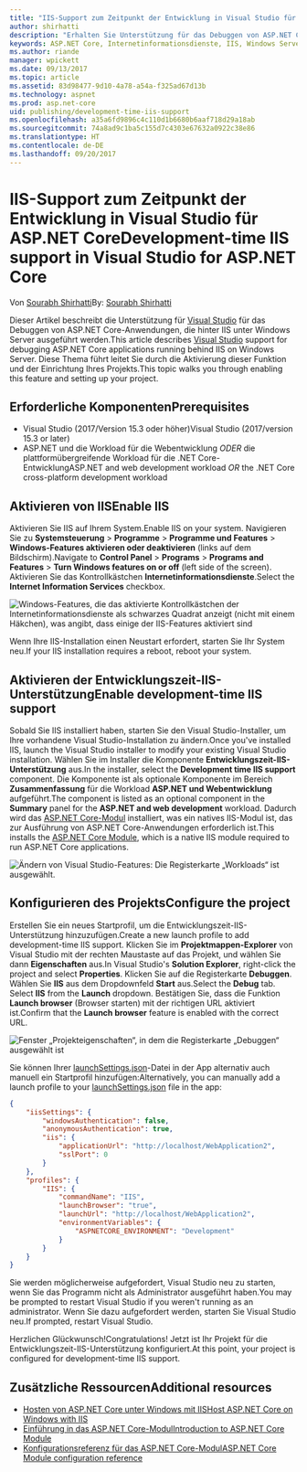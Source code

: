 ```yaml
---
title: "IIS-Support zum Zeitpunkt der Entwicklung in Visual Studio für ASP.NET Core"
author: shirhatti
description: "Erhalten Sie Unterstützung für das Debuggen von ASP.NET Core-Anwendungen, wenn sie hinter IIS unter Windows Server ausgeführt werden."
keywords: ASP.NET Core, Internetinformationsdienste, IIS, Windows Server, ASP.NET Core-Modul, Debuggen
ms.author: riande
manager: wpickett
ms.date: 09/13/2017
ms.topic: article
ms.assetid: 83d98477-9d10-4a78-a54a-f325ad67d13b
ms.technology: aspnet
ms.prod: asp.net-core
uid: publishing/development-time-iis-support
ms.openlocfilehash: a35a6fd9896c4c110d1b6680b6aaf718d29a18ab
ms.sourcegitcommit: 74a8ad9c1ba5c155d7c4303e67632a0922c38e86
ms.translationtype: HT
ms.contentlocale: de-DE
ms.lasthandoff: 09/20/2017
---
```

# <a name="development-time-iis-support-in-visual-studio-for-aspnet-core"></a><span data-ttu-id="841d9-104">IIS-Support zum Zeitpunkt der Entwicklung in Visual Studio für ASP.NET Core</span><span class="sxs-lookup"><span data-stu-id="841d9-104">Development-time IIS support in Visual Studio for ASP.NET Core</span></span>

<span data-ttu-id="841d9-105">Von [Sourabh Shirhatti](https://twitter.com/sshirhatti)</span><span class="sxs-lookup"><span data-stu-id="841d9-105">By: [Sourabh Shirhatti](https://twitter.com/sshirhatti)</span></span>

<span data-ttu-id="841d9-106">Dieser Artikel beschreibt die Unterstützung für [Visual Studio](https://www.visualstudio.com/vs/) für das Debuggen von ASP.NET Core-Anwendungen, die hinter IIS unter Windows Server ausgeführt werden.</span><span class="sxs-lookup"><span data-stu-id="841d9-106">This article describes [Visual Studio](https://www.visualstudio.com/vs/) support for debugging ASP.NET Core applications running behind IIS on Windows Server.</span></span> <span data-ttu-id="841d9-107">Diese Thema führt leitet Sie durch die Aktivierung dieser Funktion und der Einrichtung Ihres Projekts.</span><span class="sxs-lookup"><span data-stu-id="841d9-107">This topic walks you through enabling this feature and setting up your project.</span></span>

## <a name="prerequisites"></a><span data-ttu-id="841d9-108">Erforderliche Komponenten</span><span class="sxs-lookup"><span data-stu-id="841d9-108">Prerequisites</span></span>

* <span data-ttu-id="841d9-109">Visual Studio (2017/Version 15.3 oder höher)</span><span class="sxs-lookup"><span data-stu-id="841d9-109">Visual Studio (2017/version 15.3 or later)</span></span>
* <span data-ttu-id="841d9-110">ASP.NET und die Workload für die Webentwicklung *ODER* die plattformübergreifende Workload für die .NET Core-Entwicklung</span><span class="sxs-lookup"><span data-stu-id="841d9-110">ASP.NET and web development workload *OR* the .NET Core cross-platform development workload</span></span>

## <a name="enable-iis"></a><span data-ttu-id="841d9-111">Aktivieren von IIS</span><span class="sxs-lookup"><span data-stu-id="841d9-111">Enable IIS</span></span>

<span data-ttu-id="841d9-112">Aktivieren Sie IIS auf Ihrem System.</span><span class="sxs-lookup"><span data-stu-id="841d9-112">Enable IIS on your system.</span></span> <span data-ttu-id="841d9-113">Navigieren Sie zu **Systemsteuerung** > **Programme** > **Programme und Features** > **Windows-Features aktivieren oder deaktivieren** (links auf dem Bildschirm).</span><span class="sxs-lookup"><span data-stu-id="841d9-113">Navigate to **Control Panel** > **Programs** > **Programs and Features** > **Turn Windows features on or off** (left side of the screen).</span></span> <span data-ttu-id="841d9-114">Aktivieren Sie das Kontrollkästchen **Internetinformationsdienste**.</span><span class="sxs-lookup"><span data-stu-id="841d9-114">Select the **Internet Information Services** checkbox.</span></span>

![Windows-Features, die das aktivierte Kontrollkästchen der Internetinformationsdienste als schwarzes Quadrat anzeigt (nicht mit einem Häkchen), was angibt, dass einige der IIS-Features aktiviert sind](development-time-iis-support/_static/enable_iis.png)

<span data-ttu-id="841d9-116">Wenn Ihre IIS-Installation einen Neustart erfordert, starten Sie Ihr System neu.</span><span class="sxs-lookup"><span data-stu-id="841d9-116">If your IIS installation requires a reboot, reboot your system.</span></span>

## <a name="enable-development-time-iis-support"></a><span data-ttu-id="841d9-117">Aktivieren der Entwicklungszeit-IIS-Unterstützung</span><span class="sxs-lookup"><span data-stu-id="841d9-117">Enable development-time IIS support</span></span>

<span data-ttu-id="841d9-118">Sobald Sie IIS installiert haben, starten Sie den Visual Studio-Installer, um Ihre vorhandene Visual Studio-Installation zu ändern.</span><span class="sxs-lookup"><span data-stu-id="841d9-118">Once you've installed IIS, launch the Visual Studio installer to modify your existing Visual Studio installation.</span></span> <span data-ttu-id="841d9-119">Wählen Sie im Installer die Komponente **Entwicklungszeit-IIS-Unterstützung** aus.</span><span class="sxs-lookup"><span data-stu-id="841d9-119">In the installer, select the **Development time IIS support** component.</span></span> <span data-ttu-id="841d9-120">Die Komponente ist als optionale Komponente im Bereich **Zusammenfassung** für die Workload **ASP.NET und Webentwicklung** aufgeführt.</span><span class="sxs-lookup"><span data-stu-id="841d9-120">The component is listed as an optional component in the **Summary** panel for the **ASP.NET and web development** workload.</span></span> <span data-ttu-id="841d9-121">Dadurch wird das [ASP.NET Core-Modul](xref:fundamentals/servers/aspnet-core-module) installiert, was ein natives IIS-Modul ist, das zur Ausführung von ASP.NET Core-Anwendungen erforderlich ist.</span><span class="sxs-lookup"><span data-stu-id="841d9-121">This installs the [ASP.NET Core Module](xref:fundamentals/servers/aspnet-core-module), which is a native IIS module required to run ASP.NET Core applications.</span></span>

![Ändern von Visual Studio-Features: Die Registerkarte „Workloads“ ist ausgewählt.](development-time-iis-support/_static/development_time_support.png)

## <a name="configure-the-project"></a><span data-ttu-id="841d9-125">Konfigurieren des Projekts</span><span class="sxs-lookup"><span data-stu-id="841d9-125">Configure the project</span></span>

<span data-ttu-id="841d9-126">Erstellen Sie ein neues Startprofil, um die Entwicklungszeit-IIS-Unterstützung hinzuzufügen.</span><span class="sxs-lookup"><span data-stu-id="841d9-126">Create a new launch profile to add development-time IIS support.</span></span> <span data-ttu-id="841d9-127">Klicken Sie im **Projektmappen-Explorer** von Visual Studio mit der rechten Maustaste auf das Projekt, und wählen Sie dann **Eigenschaften** aus.</span><span class="sxs-lookup"><span data-stu-id="841d9-127">In Visual Studio's **Solution Explorer**, right-click the project and select **Properties**.</span></span> <span data-ttu-id="841d9-128">Klicken Sie auf die Registerkarte **Debuggen**. Wählen Sie **IIS** aus dem Dropdownfeld **Start** aus.</span><span class="sxs-lookup"><span data-stu-id="841d9-128">Select the **Debug** tab. Select **IIS** from the **Launch** dropdown.</span></span> <span data-ttu-id="841d9-129">Bestätigen Sie, dass die Funktion **Launch browser** (Browser starten) mit der richtigen URL aktiviert ist.</span><span class="sxs-lookup"><span data-stu-id="841d9-129">Confirm that the **Launch browser** feature is enabled with the correct URL.</span></span>

![Fenster „Projekteigenschaften“, in dem die Registerkarte „Debuggen“ ausgewählt ist](development-time-iis-support/_static/project_properties.png)

<span data-ttu-id="841d9-134">Sie können Ihrer [launchSettings.json](http://json.schemastore.org/launchsettings)-Datei in der App alternativ auch manuell ein Startprofil hinzufügen:</span><span class="sxs-lookup"><span data-stu-id="841d9-134">Alternatively, you can manually add a launch profile to your [launchSettings.json](http://json.schemastore.org/launchsettings) file in the app:</span></span>

```json
{
    "iisSettings": {
        "windowsAuthentication": false,
        "anonymousAuthentication": true,
        "iis": {
            "applicationUrl": "http://localhost/WebApplication2",
            "sslPort": 0
        }
    },
    "profiles": {
        "IIS": {
            "commandName": "IIS",
            "launchBrowser": "true",
            "launchUrl": "http://localhost/WebApplication2",
            "environmentVariables": {
                "ASPNETCORE_ENVIRONMENT": "Development"
            }
        }
    }
}
```

<span data-ttu-id="841d9-135">Sie werden möglicherweise aufgefordert, Visual Studio neu zu starten, wenn Sie das Programm nicht als Administrator ausgeführt haben.</span><span class="sxs-lookup"><span data-stu-id="841d9-135">You may be prompted to restart Visual Studio if you weren't running as an administrator.</span></span> <span data-ttu-id="841d9-136">Wenn Sie dazu aufgefordert werden, starten Sie Visual Studio neu.</span><span class="sxs-lookup"><span data-stu-id="841d9-136">If prompted, restart Visual Studio.</span></span>

<span data-ttu-id="841d9-137">Herzlichen Glückwunsch!</span><span class="sxs-lookup"><span data-stu-id="841d9-137">Congratulations!</span></span> <span data-ttu-id="841d9-138">Jetzt ist Ihr Projekt für die Entwicklungszeit-IIS-Unterstützung konfiguriert.</span><span class="sxs-lookup"><span data-stu-id="841d9-138">At this point, your project is configured for development-time IIS support.</span></span> 

## <a name="additional-resources"></a><span data-ttu-id="841d9-139">Zusätzliche Ressourcen</span><span class="sxs-lookup"><span data-stu-id="841d9-139">Additional resources</span></span>

* [<span data-ttu-id="841d9-140">Hosten von ASP.NET Core unter Windows mit IIS</span><span class="sxs-lookup"><span data-stu-id="841d9-140">Host ASP.NET Core on Windows with IIS</span></span>](xref:publishing/iis)
* [<span data-ttu-id="841d9-141">Einführung in das ASP.NET Core-Modul</span><span class="sxs-lookup"><span data-stu-id="841d9-141">Introduction to ASP.NET Core Module</span></span>](xref:fundamentals/servers/aspnet-core-module)
* [<span data-ttu-id="841d9-142">Konfigurationsreferenz für das ASP.NET Core-Modul</span><span class="sxs-lookup"><span data-stu-id="841d9-142">ASP.NET Core Module configuration reference</span></span>](xref:hosting/aspnet-core-module)
